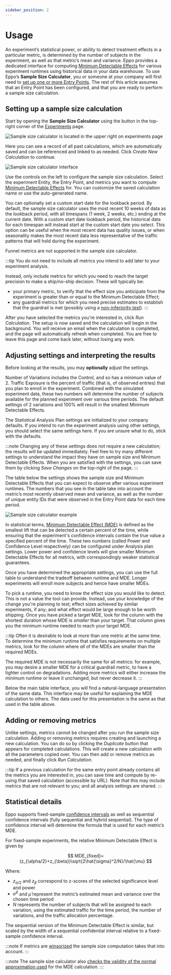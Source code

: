```yaml
---
sidebar_position: 2
---
```


# Usage

An experiment’s statistical power, or ability to detect treatment effects in a particular metric, is determined by the number of subjects in the experiment, as well as that metric’s mean and variance. Eppo provides a dedicated interface for computing [Minimum Detectable Effects](/statistics/sample-size-calculator/mde) for various experiment runtimes using historical data in your data warehouse. To use Eppo’s **Sample Size Calculator**, you or someone at your company will first need to [set up one or more Entry Points](/statistics/sample-size-calculator/setup#creating-entry-points). The rest of this article assumes that an Entry Point has been configured, and that you are ready to perform a sample size calculation.

## Setting up a sample size calculation

Start by opening the **Sample Size Calculator** using the button in the top-right corner of the [Experiments](https://eppo.cloud/experiment-analysis) page.

![Sample size calculator is located in the upper right on experiments page](/img/planning-experiments/sample_size_calculator_homepage.png)

Here you can see a record of all past calculations, which are automatically saved and can be referenced and linked to as needed. Click _Create New Calculation_ to continue.

![Sample size calculator interface](/img/planning-experiments/on_demand_sample_size_calculator_interface.png)

Use the controls on the left to configure the sample size calculation. Select the experiment Entity, the Entry Point, and metrics you want to compute [Minimum Detectable Effects](/statistics/sample-size-calculator/mde) for. You can customize the saved calculation name or use the auto-generated name.

You can optionally set a custom start date for the lookback period. By default, the sample size calculator uses the most recent 10 weeks of data as the lookback period, with all timespans (1 week, 2 weeks, etc.) ending at the current date. With a custom start date lookback period, the historical data for each timespan will instead start at the custom start date you select. This option can be useful when the most recent data has quality issues, or when seasonality makes the most recent data less representative of the traffic patterns that will hold during the experiment.

Funnel metrics are not supported in the sample size calculator.

:::tip
You do not need to include all metrics you intend to add later to your experiment analysis.

Instead, only include metrics for which you need to reach the target precision to make a ship/no-ship decision. These will typically be:
- your primary metric, to verify that the effect size you anticipate from the experiment is greater than or equal to the Minimum Detectable Effect;
- any guardrail metrics for which you need precise estimates to establish that the guardrail is met (possibly using a [non-inferiority test](/guides/advanced-experimentation/non-inferiority-tests)).
:::

After you have selected the metrics you're interested in, click _Run Calculation_. The setup is now saved and the calculation will begin in the background. You will receive an email when the calculation is completed, and the page will automatically refresh when completed. You are free to leave this page and come back later, without losing any work.

## Adjusting settings and interpreting the results

Before looking at the results, you may **optionally** adjust the settings.

Number of Variations includes the Control, and so has a minimum value of 2. Traffic Exposure is the percent of traffic (that is, of observed entries) that you plan to enroll in the experiment. Combined with the simulated experiment data, these two numbers will determine the number of subjects available for the planned experiment over various time periods. The default settings of 2 variations and 100% will result in the smallest Minimum Detectable Effects.

The Statistical Analysis Plan settings are initialized to your company defaults. If you intend to run the experiment analysis using other settings, you should select the same settings here. If you are unsure what to do, stick with the defaults.

:::note
Changing any of these settings does not require a new calculation; the results will be updated immediately. Feel free to try many different settings to understand the impact they have on sample size and Minimum Detectable Effects. When you are satisfied with the settings, you can save them by clicking _Save Changes_ on the top-right of the page.
:::

The table below the settings shows the sample size and Minimum Detectable Effects that you can expect to observe after various experiment runtimes. The numbers that you see in the table take into account the metric’s most recently observed mean and variance, as well as the number of unique entity IDs that were observed in the Entry Point data for each time period.

![Sample size calculator example](/img/planning-experiments/on_demand_sample_size_calculator_example.png)

In statistical terms, [Minimum Detectable Effect (MDE)](/statistics/sample-size-calculator/mde) is defined as the smallest lift that can be detected a certain percent of the time, while ensuring that the experiment's confidence intervals contain the true value a specified percent of the time. These two numbers (called Power and Confidence Level respectively) can be configured under Analysis plan settings. Lower power and confidence levels will give smaller Minimum Detectable Effects for all metrics, with correspondingly weaker statistical guarantees.

Once you have determined the appropriate settings, you can use the full table to understand the tradeoff between runtime and MDE. Longer experiments will enroll more subjects and hence have smaller MDEs.

To pick a runtime, you need to know the effect size you would like to detect. This is not a value the tool can provide. Instead, use your knowledge of the change you're planning to test; effect sizes achieved by similar experiments, if any; and what effect would be large enough to be worth shipping. Once you have picked a target MDE, look for the column with the shortest duration whose MDE is _smaller_ than your target. That column gives you the minimum runtime needed to reach your target MDE.

:::tip
Often it is desirable to look at more than one metric at the same time. To determine the minimum runtime that satisfies requirements on multiple metrics, look for the column where _all_ of the MDEs are smaller than the required MDEs.

The required MDE is not necessarily the same for all metrics: for example, you may desire a smaller MDE for a critical guardrail metric, to have a tighter control on degradations. Adding more metrics will either increase the minimum runtime or leave it unchanged, but never decrease it.
:::

Below the main table interface, you will find a natural-language presentation of the same data. This interface may be useful for explaining the MDE calculation to others. The data used for this presentation is the same as that used in the table above.

## Adding or removing metrics

Unlike settings, metrics cannot be changed after you run the sample size calculation. Adding or removing metrics requires creating and launching a new calculation. You can do so by clicking the _Duplicate_ button that appears for completed calculations. This will create a new calculation with all the parameters copied over. You can then add or remove metrics as needed, and finally click _Run Calculation_.

:::tip
If a previous calculation for the same entry point already contains all the metrics you are interested in, you can save time and compute by re-using that saved calculation (accessible by URL). Note that this may include metrics that are not relevant to you; and all analysis settings are shared.
:::

## Statistical details

Eppo supports fixed-sample [confidence intervals](/statistics/confidence-intervals) as well as sequential confidence intervals (fully sequential and hybrid sequential). The type of confidence interval will determine the formula that is used for each metric’s MDE.

For fixed-sample experiments, the relative Minimum Detectable Effect is given by

$$
MDE_{fixed}=(z_{\alpha/2}+z_{\beta})\sqrt{2\hat{\sigma}^2/N}/\hat{\mu}
$$

Where:

- $z_{\alpha/2}$ and $z_\beta$ correspond to z-scores of the selected significance level and power
- $\hat{\sigma}^2$ and $\hat{\mu}$ represent the metric’s estimated mean and variance over the chosen time period
- $N$ represents the number of subjects that will be assigned to each variation, using the estimated traffic for the time period, the number of variations, and the traffic allocation percentage.

The sequential version of the Minimum Detectable Effect is similar, but scaled by the width of a sequential confidential interval relative to a fixed-sample confidence interval.

:::note
If metrics are [winsorized](/guides/advanced-experimentation/running-well-powered-experiments/#handling-outliers-using-winsorization) the sample size computation takes that into account. 
:::

:::note
The sample size calculator also [checks the validity of the normal approximation used](/statistics/confidence-intervals/#estimating-lift) for the MDE calculation.
:::